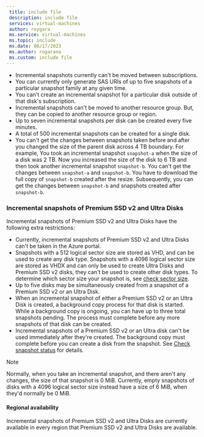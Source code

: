 ```yaml
---
 title: include file
 description: include file
 services: virtual-machines
 author: roygara
 ms.service: virtual-machines
 ms.topic: include
 ms.date: 08/17/2023
 ms.author: rogarana
 ms.custom: include file
---
```


- Incremental snapshots currently can't be moved between subscriptions.
- You can currently only generate SAS URIs of up to five snapshots of a particular snapshot family at any given time.
- You can't create an incremental snapshot for a particular disk outside of that disk's subscription.
- Incremental snapshots can't be moved to another resource group. But, they can be copied to another resource group or region.
- Up to seven incremental snapshots per disk can be created every five minutes.
- A total of 500 incremental snapshots can be created for a single disk.
- You can't get the changes between snapshots taken before and after you changed the size of the parent disk across 4 TB boundary. For example, You took an incremental snapshot `snapshot-a` when the size of a disk was 2 TB. Now you increased the size of the disk to 6 TB and then took another incremental snapshot `snapshot-b`. You can't get the changes between `snapshot-a` and `snapshot-b`. You have to download the full copy of `snapshot-b` created after the resize. Subsequently, you can get the changes between `snapshot-b` and snapshots created after `snapshot-b`.

### Incremental snapshots of Premium SSD v2 and Ultra Disks

Incremental snapshots of Premium SSD v2 and Ultra Disks have the following extra restrictions:

- Currently, incremental snapshots of Premium SSD v2 and Ultra Disks can't be taken in the Azure portal.
- Snapshots with a 512 logical sector size are stored as VHD, and can be used to create any disk type. Snapshots with a 4096 logical sector size are stored as VHDX and can only be used to create Ultra Disks and Premium SSD v2 disks, they can't be used to create other disk types. To determine which sector size your snapshot is, see [check sector size](#check-sector-size).
- Up to five disks may be simultaneously created from a snapshot of a Premium SSD v2 or an Ultra Disk.
- When an incremental snapshot of either a Premium SSD v2 or an Ultra Disk is created, a background copy process for that disk is started. While a background copy is ongoing, you can have up to three total snapshots pending. The process must complete before any more snapshots of that disk can be created.
- Incremental snapshots of a Premium SSD v2 or an Ultra disk can't be used immediately after they're created. The background copy must complete before you can create a disk from the snapshot. See [Check snapshot status](#check-snapshot-status) for details.

> [!NOTE]
> Normally, when you take an incremental snapshot, and there aren't any changes, the size of that snapshot is 0 MiB. Currently, empty snapshots of disks with a 4096 logical sector size instead have a size of 6 MiB, when they'd normally be 0 MiB.

#### Regional availability

Incremental snapshots of Premium SSD v2 and Ultra Disks are currently available in every region that Premium SSD v2 and Ultra Disks are available.